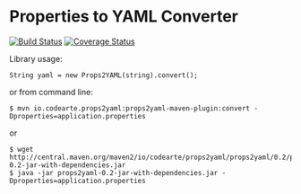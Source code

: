 Properties to YAML Converter 
===
[![Build Status](https://travis-ci.org/Codearte/props2yaml.svg)](https://travis-ci.org/Codearte/props2yaml) [![Coverage Status](https://coveralls.io/repos/Codearte/props2yaml/badge.svg?branch=master&service=github)](https://coveralls.io/github/Codearte/props2yaml?branch=master)

Library usage:

    String yaml = new Props2YAML(string).convert();

or from command line:

    $ mvn io.codearte.props2yaml:props2yaml-maven-plugin:convert -Dproperties=application.properties

or

    $ wget http://central.maven.org/maven2/io/codearte/props2yaml/props2yaml/0.2/props2yaml-0.2-jar-with-dependencies.jar
    $ java -jar props2yaml-0.2-jar-with-dependencies.jar -Dproperties=application.properties
